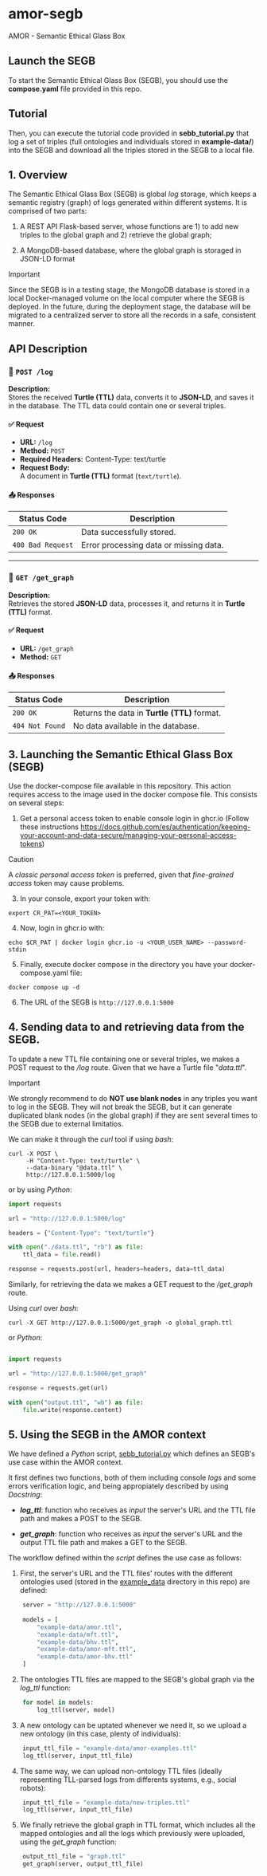# amor-segb

AMOR - Semantic Ethical Glass Box

## Launch the SEGB
To start the Semantic Ethical Glass Box (SEGB), you should use the **compose.yaml** file provided in this repo.

## Tutorial
Then, you can execute the tutorial code provided in **sebb_tutorial.py** that log a set of triples (full ontologies and individuals stored in **example-data/**) into the SEGB and download all the triples stored in the SEGB to a local file.

## 1. Overview 

The Semantic Ethical Glass Box (SEGB) is global *log* storage, which keeps a semantic registry (graph) of logs generated within different systems. It is comprised of two parts: 

1. A REST API Flask-based server, whose functions are 1) to add new triples to the global graph and 2) retrieve the global graph; 

2. A MongoDB-based database, where the global graph is storaged in JSON-LD format

>[!IMPORTANT]
> Since the SEGB is in a testing stage, the MongoDB database is stored in a local Docker-managed volume on the local computer where the SEGB is deployed. In the future, during the deployment stage, the database will be migrated to a centralized server to store all the records in a safe, consistent manner.

## API Description

### 🔹 `POST /log`
**Description:**  
Stores the received **Turtle (TTL)** data, converts it to **JSON-LD**, and saves it in the database. The TTL data could contain one or several triples.

#### ✅ Request
- **URL:** `/log`
- **Method:** `POST`
- **Required Headers:** 
    Content-Type: text/turtle
- **Request Body:**  
    A document in **Turtle (TTL)** format (`text/turtle`).

#### 📤 Responses
| Status Code | Description |
|-------------|-------------|
| `200 OK` | Data successfully stored. |
| `400 Bad Request` | Error processing data or missing data. |

---

### 🔹 `GET /get_graph`
**Description:**  
Retrieves the stored **JSON-LD** data, processes it, and returns it in **Turtle (TTL)** format.

#### ✅ Request
- **URL:** `/get_graph`
- **Method:** `GET`

#### 📤 Responses
| Status Code | Description |
|-------------|-------------|
| `200 OK` | Returns the data in **Turtle (TTL)** format. |
| `404 Not Found` | No data available in the database. |

## 3. Launching the Semantic Ethical Glass Box (SEGB)

Use the docker-compose file available in this repository. This action requires access to the image used in the docker compose file. This consists on several steps:

1. Get a personal access token to enable console login in ghcr.io (Follow these instructions <https://docs.github.com/es/authentication/keeping-your-account-and-data-secure/managing-your-personal-access-tokens>)

>[!CAUTION]
>A *classic personal access token* is preferred, given that *fine-grained access* token may cause problems.

3. In your console, export your token with:

```shell
export CR_PAT=<YOUR_TOKEN>
```

4. Now, login in ghcr.io with:

```shell
echo $CR_PAT | docker login ghcr.io -u <YOUR_USER_NAME> --password-stdin
```

5. Finally, execute docker compose in the directory you have your docker-compose.yaml file:

```shell
docker compose up -d
```

6. The URL of the SEGB is `http://127.0.0.1:5000`

## 4. Sending data to and retrieving data from the SEGB.

To update a new TTL file containing one or several triples, we makes a POST request to the */log* route. Given that we have a Turtle file "*data.ttl*".

>[!IMPORTANT]
>We strongly recommend to do **NOT use blank nodes** in any triples you want to log in the SEGB. They will not break the SEGB, but it can generate duplicated blank nodes (in the global graph) if they are sent several times to the SEGB due to external limitatios.

We can make it through the *curl* tool if using *bash*:

```shell
curl -X POST \
     -H "Content-Type: text/turtle" \
     --data-binary "@data.ttl" \
     http://127.0.0.1:5000/log
```

or by using *Python*:

```python
import requests

url = "http://127.0.0.1:5000/log"

headers = {"Content-Type": "text/turtle"}

with open("./data.ttl", "rb") as file:
    ttl_data = file.read()

response = requests.post(url, headers=headers, data=ttl_data)
```

Similarly, for retrieving the data we makes a GET request to the */get_graph* route.

Using *curl* over *bash*:

```shell
curl -X GET http://127.0.0.1:5000/get_graph -o global_graph.ttl
```

or *Python*:

```python

import requests

url = "http://127.0.0.1:5000/get_graph"

response = requests.get(url)

with open("output.ttl", "wb") as file:
    file.write(response.content)

```

## 5. Using the SEGB in the AMOR context

We have defined a *Python* script, [sebb_tutorial.py](./sebb_tutorial.py) which defines an SEGB's use case within the AMOR context. 

It first defines two functions, both of them including console *logs* and some errors verification logic, and being appropiately described by using *Docstring*:

- ***log_ttl***: function who receives as *input* the server's URL and the TTL file path and makes a POST to the SEGB.

- ***get_graph***: function who receives as *input* the server's URL and the output TTL file path and makes a GET to the SEGB.


The workflow defined within the *script* defines the use case as follows:

1. First, the server's URL and the TTL files' routes with the different ontologies used (stored in the [example_data](./example-data/) directory in this repo) are defined:

``` python
    server = "http://127.0.0.1:5000"
    
    models = [
        "example-data/amor.ttl",
        "example-data/mft.ttl",
        "example-data/bhv.ttl",
        "example-data/amor-mft.ttl",
        "example-data/amor-bhv.ttl"
    ]
```

2. The ontologies TTL files are mapped to the SEGB's global graph via the *log_ttl* function:

``` python
    for model in models:
        log_ttl(server, model)
```

3. A new ontology can be uptated whenever we need it, so we upload a new ontology (in this case, plenty of individuals):

``` python
    input_ttl_file = "example-data/amor-examples.ttl"
    log_ttl(server, input_ttl_file)
```

4. The same way, we can upload non-ontology TTL files (ideally representing TLL-parsed logs from differents systems, e.g., social robots):

``` python
    input_ttl_file = "example-data/new-triples.ttl"
    log_ttl(server, input_ttl_file)
```

5. We finally retrieve the global graph in TTL format, which includes all the mapped ontologies and all the logs which previously were uploaded, using the *get_graph* function:

``` python
    output_ttl_file = "graph.ttl"
    get_graph(server, output_ttl_file)
```